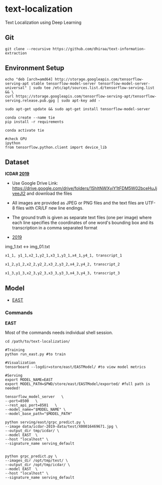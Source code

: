 # text-localization
Text Localization using Deep Learning 

## Git
```
git clone --recursive https://github.com/dhiraa/text-information-extraction
```

## Environment Setup
```
echo "deb [arch=amd64] http://storage.googleapis.com/tensorflow-serving-apt stable tensorflow-model-server tensorflow-model-server-universal" | sudo tee /etc/apt/sources.list.d/tensorflow-serving.list && \
curl https://storage.googleapis.com/tensorflow-serving-apt/tensorflow-serving.release.pub.gpg | sudo apt-key add -

sudo apt-get update && sudo apt-get install tensorflow-model-server

conda create --name tie
pip install -r requirements

conda activate tie

#check GPU
ipython
from tensorflow.python.client import device_lib

```

## Dataset  
**ICDAR [2019](http://rrc.cvc.uab.es/?ch=13)**   
- Use Google Drive Link: https://drive.google.com/drive/folders/1ShItNWXyiY1tFDM5W02bceHuJjyeeJl2 
and download the files

- All images are provided as JPEG or PNG files and the text files are UTF-8 files with CR/LF new line endings.
- The ground truth is given as separate text files (one per image) where each line specifies the coordinates of one 
word's bounding box and its transcription in a comma separated format 
- [2019](http://rrc.cvc.uab.es/?ch=13&com=tasks)

img_1.txt <-> img_01.txt

```sh
x1_1, y1_1,x2_1,y2_1,x3_1,y3_1,x4_1,y4_1, transcript_1

x1_2,y1_2,x2_2,y2_2,x3_2,y3_2,x4_2,y4_2, transcript_2

x1_3,y1_3,x2_3,y2_3,x3_3,y3_3,x4_3,y4_3, transcript_3
```

## Model

- [EAST](east)

### Commands

**EAST**

Most of the commands needs individual shell session.
 
 ```
cd /path/to/text-localization/

#Training
python run_east.py #to train

#Visualization
tensorboard --logdir=store/east/EASTModel/ #to view model metrics

#Serving
export MODEL_NAME=EAST
export MODEL_PATH=$PWD/store/east/EASTModel/exported/ #full path is needed!

tensorflow_model_server   \
--port=8500   \
--rest_api_port=8501   \
--model_name="$MODEL_NAME" \
--model_base_path="$MODEL_PATH"

python serving/east/grpc_predict.py \
--image data/icdar-2019-data/test/X00016469671.jpg \
--output_dir tmp/icdar/ \
--model EAST  \
--host "localhost" \
--signature_name serving_default


python grpc_predict.py \
--images_dir /opt/tmp/test/ \
--output_dir /opt/tmp/icdar/ \
--model EAST  \
--host "localhost" \
--signature_name serving_default 
```